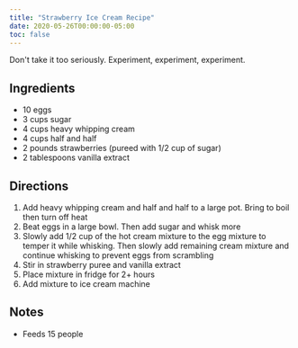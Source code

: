 ```yaml
---
title: "Strawberry Ice Cream Recipe"
date: 2020-05-26T00:00:00-05:00
toc: false
---
```


Don't take it too seriously. Experiment, experiment, experiment.

<!--more-->

## Ingredients

- 10 eggs
- 3 cups sugar
- 4 cups heavy whipping cream
- 4 cups half and half
- 2 pounds strawberries (pureed with 1/2 cup of sugar)
- 2 tablespoons vanilla extract

## Directions

1. Add heavy whipping cream and half and half to a large pot. Bring to boil then turn off heat
1. Beat eggs in a large bowl. Then add sugar and whisk more
1. Slowly add 1/2 cup of the hot cream mixture to the egg mixture to temper it while whisking. Then slowly add remaining cream mixture and continue whisking to prevent eggs from scrambling
1. Stir in strawberry puree and vanilla extract
1. Place mixture in fridge for 2+ hours
1. Add mixture to ice cream machine

## Notes

- Feeds 15 people
